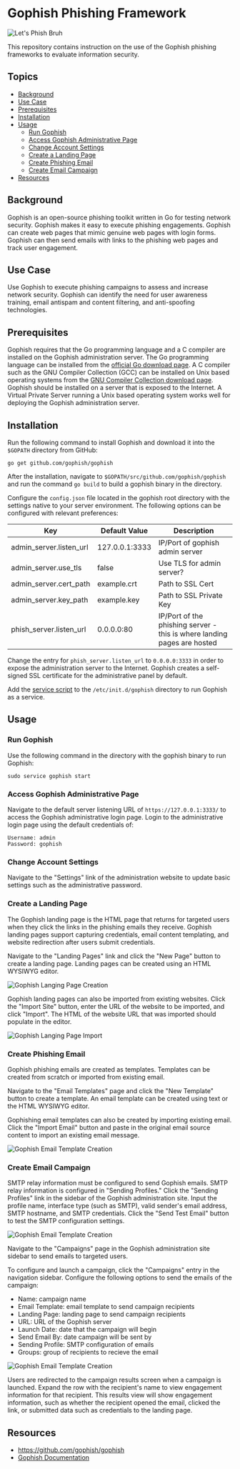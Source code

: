 # Gophish Phishing Framework

![Let's Phish Bruh](/img/logo.png)

This repository contains instruction on the use of the Gophish phishing frameworks to evaluate information security.


## Topics
- [Background](#background)
- [Use Case](#use-case)
- [Prerequisites](#prerequisites)
- [Installation](#installation)
- [Usage](#usage)
  - [Run Gophish](#run-gophish)
  - [Access Gophish Administrative Page](#access-gophish-administrative-page)
  - [Change Account Settings](#change-account-settings)
  - [Create a Landing Page](#create-a-landing-page)
  - [Create Phishing Email](#create-phishing-email)
  - [Create Email Campaign](#create-email-campaign)
- [Resources](#resources)

## Background

Gophish is an open-source phishing toolkit written in Go for testing network security. Gophish makes it easy to execute phishing engagements. Gophish can create web pages that mimic genuine web pages with login forms. Gophish can then send emails with links to the phishing web pages and track user engagement.

## Use Case

Use Gophish to execute phishing campaigns to assess and increase network security. Gophish can identify the need for user awareness training, email antispam and content filtering, and anti-spoofing technologies.

## Prerequisites

Gophish requires that the Go programming language and a C compiler are installed on the Gophish administration server. The Go programming language can be installed from the [official Go download page](https://go.dev/dl/). A C compiler such as the GNU Compiler Collection (GCC) can be installed on Unix based operating systems from the [GNU Compiler Collection download page](https://gcc.gnu.org/releases.html). Gophish should be installed on a server that is exposed to the Internet. A Virtual Private Server running a Unix based operating system works well for deploying the Gophish administration server.

## Installation

Run the following command to install Gophish and download it into the `$GOPATH` directory from GitHub:

```
go get github.com/gophish/gophish
```

After the installation, navigate to `$GOPATH/src/github.com/gophish/gophish` and run the command `go build` to build a gophish binary in the directory.

Configure the `config.json` file located in the gophish root directory with the settings native to your server environment. The following options can be configured with relevant preferences:

| Key                      | Default Value  | Description                                                             |
| ------------------------ | -------------- | ----------------------------------------------------------------------- |
| admin_server.listen_url  | 127.0.0.1:3333 | IP/Port of gophish admin server                                         |
| admin_server.use_tls     | false          | Use TLS for admin server?                                               |
| admin_server.cert_path   | example.crt    | Path to SSL Cert                                                        |
| admin_server.key_path    | example.key    | Path to SSL Private Key                                                 |
| phish_server.listen_url  | 0.0.0.0:80     | IP/Port of the phishing server - this is where landing pages are hosted |

Change the entry for `phish_server.listen_url` to `0.0.0.0:3333` in order to expose the administration server to the Internet. Gophish creates a self-signed SSL certificate for the administrative panel by default.

Add the [service script](/scripts/gophish-service.sh) to the `/etc/init.d/gophish` directory to run Gophish as a service.

## Usage

### Run Gophish

Use the following command in the directory with the gophish binary to run Gophish:

```
sudo service gophish start
```

### Access Gophish Administrative Page

Navigate to the default server listening URL of `https://127.0.0.1:3333/` to access the Gophish administrative login page. Login to the administrative login page using the default credentials of:

```
Username: admin
Password: gophish
```

### Change Account Settings

Navigate to the "Settings" link of the administration website to update basic settings such as the administrative password.

### Create a Landing Page

The Gophish landing page is the HTML page that returns for targeted users when they click the links in the phishing emails they receive. Gophish landing pages support capturing credentials, email content templating, and website redirection after users submit credentials. 

Navigate to the "Landing Pages" link and click the "New Page" button to create a landing page. Landing pages can be created using an HTML WYSIWYG editor.

![Gophish Langing Page Creation](/img/landing-page.png)

Gophish landing pages can also be imported from existing websites. Click the "Import Site" button, enter the URL of the website to be imported, and click "Import". The HTML of the website URL that was imported should populate in the editor.

![Gophish Langing Page Import](/img/landing-page-import.png)

### Create Phishing Email

Gophish phishing emails are created as templates. Templates can be created from scratch or imported from existing email. 

Navigate to the "Email Templates" page and click the "New Template" button to create a template. An email template can be created using text or the HTML WYSIWYG editor. 

Gophishing email templates can also be created by importing existing email. Click the "Import Email" button and paste in the original email source content to import an existing email message.

![Gophish Email Template Creation](/img/template.png)

### Create Email Campaign

SMTP relay information must be configured to send Gophish emails. SMTP relay information is configured in "Sending Profiles." Click the "Sending Profiles" link in the sidebar of the Gophish administration site. Input the profile name, interface type (such as SMTP), valid sender's email address, SMTP hostname, and SMTP credentials. Click the "Send Test Email" button to test the SMTP configuration settings.

![Gophish Email Template Creation](/img/sending-profile.png)

Navigate to the "Campaigns" page in the Gophish administration site sidebar to send emails to targeted users. 

To configure and launch a campaign, click the "Campaigns" entry in the navigation sidebar. Configure the following options to send the emails of the campaign:

- Name: campaign name
- Email Template: email template to send campaign recipients
- Landing Page:  landing page to send campaign recipients
- URL: URL of the Gophish server
- Launch Date: date that the campaign will begin
- Send Email By: date campaign will be sent by
- Sending Profile: SMTP configuration of emails
- Groups: group of recipients to recieve the email

![Gophish Email Template Creation](/img/campaign.png)

Users are redirected to the campaign results screen when a campaign is launched. Expand the row with the recipient's name to view engagement information for that recipient. This results view will show engagement information, such as whether the recipient opened the email, clicked the link, or submitted data such as credentials to the landing page.

## Resources
- https://github.com/gophish/gophish 
- [Gophish Documentation](https://getgophish.com/documentation/)